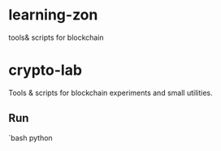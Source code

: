 # learning-zon
tools&amp; scripts for blockchain
# crypto-lab
Tools & scripts for blockchain experiments and small utilities.

## Run
`bash
python
